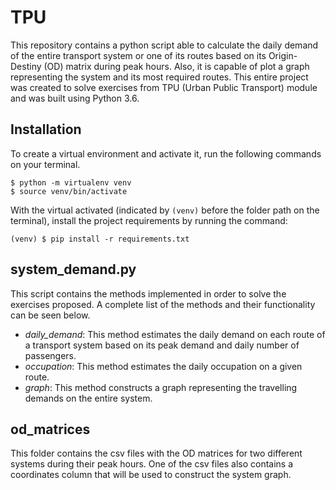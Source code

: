# TPU

This repository contains a python script able to calculate the daily demand of the entire transport system or one of its routes based on its Origin-Destiny (OD) matrix during peak hours. Also, it is capable of plot a graph representing the system and its most required routes. This entire project was created to solve exercises from TPU (Urban Public Transport) module and was built using Python 3.6.

## Installation

To create a virtual environment and activate it, run the following commands on your terminal.

```
$ python -m virtualenv venv
$ source venv/bin/activate
```

With the virtual activated (indicated by `(venv)` before the folder path on the terminal), install the project requirements by running the command:

```
(venv) $ pip install -r requirements.txt
```

## system_demand.py

This script contains the methods implemented in order to solve the exercises proposed. A complete list of the methods and their functionality can be seen below.  

* _daily_demand_: This method estimates the daily demand on each route of a transport system based on its peak demand and daily number of passengers.
* _occupation_: This method estimates the daily occupation on a given route.
* _graph_: This method constructs a graph representing the travelling demands on the entire system.

## od_matrices

This folder contains the csv files with the OD matrices for two different systems during their peak hours. One of the csv files also contains a coordinates column that will be used to construct the system graph.  
